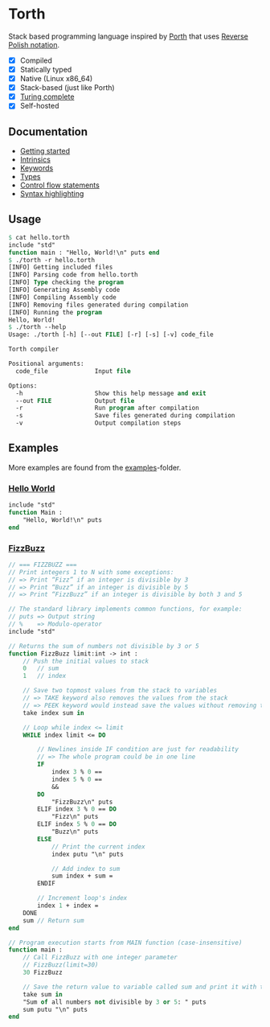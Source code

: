 # Torth

Stack based programming language inspired by [Porth](https://gitlab.com/tsoding/porth) that uses [Reverse Polish notation](./docs/definitions.md#reverse-polish-notation).

- [x] Compiled
- [x] Statically typed
- [x] Native (Linux x86_64)
- [x] Stack-based (just like Porth)
- [x] [Turing complete](examples/rule110.torth)
- [x] Self-hosted

## Documentation

- [Getting started](./docs/getting_started.md)
- [Intrinsics](./docs/intrinsics.md)
- [Keywords](./docs/keywords.md)
- [Types](./docs/types.md)
- [Control flow statements](./docs/control_flow.md)
- [Syntax highlighting](./docs/syntax_highlighting.md)

## Usage

```pascal
$ cat hello.torth
include "std"
function main : "Hello, World!\n" puts end
$ ./torth -r hello.torth
[INFO] Getting included files
[INFO] Parsing code from hello.torth
[INFO] Type checking the program
[INFO] Generating Assembly code
[INFO] Compiling Assembly code
[INFO] Removing files generated during compilation
[INFO] Running the program
Hello, World!
$ ./torth --help
Usage: ./torth [-h] [--out FILE] [-r] [-s] [-v] code_file

Torth compiler

Positional arguments:
  code_file             Input file

Options:
  -h                    Show this help message and exit
  --out FILE            Output file
  -r                    Run program after compilation
  -s                    Save files generated during compilation
  -v                    Output compilation steps
```

## Examples

More examples are found from the [examples](./examples/)-folder.

### [Hello World](./examples/hello_world.torth)

```pascal
include "std"
function Main :
    "Hello, World!\n" puts
end
```

### [FizzBuzz](./examples/fizzbuzz.torth)

```pascal
// === FIZZBUZZ ===
// Print integers 1 to N with some exceptions:
// => Print “Fizz” if an integer is divisible by 3
// => Print “Buzz” if an integer is divisible by 5
// => Print “FizzBuzz” if an integer is divisible by both 3 and 5

// The standard library implements common functions, for example:
// puts => Output string
// %    => Modulo-operator
include "std"

// Returns the sum of numbers not divisible by 3 or 5
function FizzBuzz limit:int -> int :
    // Push the initial values to stack
    0   // sum
    1   // index

    // Save two topmost values from the stack to variables
    // => TAKE keyword also removes the values from the stack
    // => PEEK keyword would instead save the values without removing them from the stack
    take index sum in

    // Loop while index <= limit
    WHILE index limit <= DO

        // Newlines inside IF condition are just for readability
        // => The whole program could be in one line
        IF
            index 3 % 0 ==
            index 5 % 0 ==
            &&
        DO
            "FizzBuzz\n" puts
        ELIF index 3 % 0 == DO
            "Fizz\n" puts
        ELIF index 5 % 0 == DO
            "Buzz\n" puts
        ELSE
            // Print the current index
            index putu "\n" puts

            // Add index to sum
            sum index + sum =
        ENDIF

        // Increment loop's index
        index 1 + index =
    DONE
    sum // Return sum
end

// Program execution starts from MAIN function (case-insensitive)
function main :
    // Call FizzBuzz with one integer parameter
    // FizzBuzz(limit=30)
    30 FizzBuzz

    // Save the return value to variable called sum and print it with text
    take sum in
    "Sum of all numbers not divisible by 3 or 5: " puts
    sum putu "\n" puts
end
```

